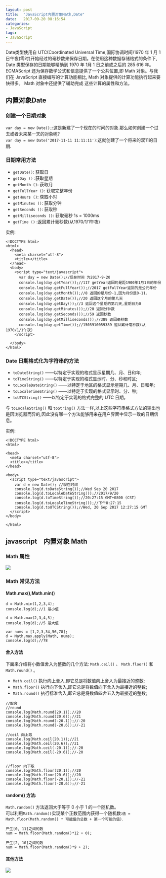 ```yaml
---
layout: post
title:  "JavaScript内置对象Math,Date"
date:   2017-09-20 08:16:54
categories:
- JavaScript
tags:
- JavaScript
---
```



Date类型使用自 UTC(Coordinated Universal Time,国际协调时间)1970 年 1 月 1 日午夜(零时)开始经过的毫秒数来保存日期。在使用这种数据存储格式的条件下, Date 类型保存的日期能够精确到 1970 年 1月 1 日之前或之后的 285 616 年。     
ECMAScript 还为保存数学公式和信息提供了一个公共位置,即 Math 对象。与我们在 JavaScript 直接编写的计算功能相比, Math 对象提供的计算功能执行起来要快得多。 Math 对象中还提供了辅助完成
这些计算的属性和方法。   





## 内置对象Date

### 创建一个日期对象

`var day = new Date();`:这是新建了一个现在的时间的对象.那么如何创建一个过去或者未来某一天的对象呢?      
`var day = new Date('2017-11-11 11:11:11')`:这就创建了一个将来的双11的日期.

### 日期常用方法

- `getDate()`: 获取日
- `getDay ()` :获取星期
- `getMonth ()`: 获取月
- `getFullYear ()`: 获取完整年份
- `getHours ()`: 获取小时
- `getMinutes ()`: 获取分钟
- `getSeconds ()`: 获取秒
- `getMilliseconds ()`: 获取毫秒 1s = 1000ms
- `getTime ()` :返回累计毫秒数(从1970/1/1午夜)

实例:

```
<!DOCTYPE html>
<html>
  <head>
    <meta charset="utf-8">
    <title></title>
  </head>
  <body>
    <script type="text/javascript">
      var day = new Date();//现在时间 为2017-9-20
      console.log(day.getYear());//117 getYear返回的是距1900年1月1日的年份
      console.log(day.getFullYear());//2017 getFullYear返回的是公元年份
      console.log(day.getMonth());//8 返回的是月份-1,因为月份是0-11.
      console.log(day.getDate());//20 返回这个月的第几天
      console.log(day.getDay());//3 返回这个星期的第几天,星期日为0
      console.log(day.getMinutes());//20 返回分钟数
      console.log(day.getSeconds());//59 返回秒数
      console.log(day.getMilliseconds());//389 返回毫秒数
      console.log(day.getTime());//1505910059389 返回累计毫秒数(从1970/1/1午夜)
    </script>

  </body>
</html>
```

### Date 日期格式化为字符串的方法

- `toDateString()` ——以特定于实现的格式显示星期几、月、日和年;
- `toTimeString()` ——以特定于实现的格式显示时、分、秒和时区;
- `toLocaleDateString()` ——以特定于地区的格式显示星期几、月、日和年;
- `toLocaleTimeString()` ——以特定于实现的格式显示时、分、秒;
- `toUTCString()` ——以特定于实现的格式完整的 UTC 日期。

与 `toLocaleString()` 和 `toString()` 方法一样,以上这些字符串格式方法的输出也是因浏览器而异的,因此没有哪一个方法能够用来在用户界面中显示一致的日期信息。

实例:

```
<!DOCTYPE html>
<html>

<head>
  <meta charset="utf-8">
  <title></title>
</head>

<body>
  <script type="text/javascript">
    var d = new Date(); //现在时间
    console.log(d.toDateString());//Wed Sep 20 2017
    console.log(d.toLocaleDateString());//2017/9/20
    console.log(d.toTimeString());//20:27:15 GMT+0800 (CST)
    console.log(d.toLocaleTimeString());//下午8:27:15
    console.log(d.toUTCString());//Wed, 20 Sep 2017 12:27:15 GMT
  </script>
</body>

</html>
```

## javascript　内置对象 Math

### Math 属性

![](http://oujvmc3la.bkt.clouddn.com/math.png)

### Math 常见方法

#### Math.max(),Math.min()

```
d = Math.min(1,2,3,4);
console.log(d);//1 最小值

d = Math.max(2,3,4,5);
console.log(d);//5 最大值

var nums = [1,2,3,34,56,78];
d = Math.max.apply(Math, nums);
console.log(d);//78
```

#### 舍入方法

下面来介绍将小数值舍入为整数的几个方法: `Math.ceil()` 、 `Math.floor()` 和 `Math.round()` 。
- `Math.ceil()` 执行向上舍入,即它总是将数值向上舍入为最接近的整数;
- `Math.floor()` 执行向下舍入,即它总是将数值向下舍入为最接近的整数;
- `Math.round()` 执行标准舍入,即它总是将数值四舍五入为最接近的整数;

```
//取舍
//round
console.log(Math.round(20.1));//20
console.log(Math.round(20.6));//21
console.log(Math.round(-20.1));//-20
console.log(Math.round(-20.6));//-21

//ceil 向上取
console.log(Math.ceil(20.1));//21
console.log(Math.ceil(20.6));//21
console.log(Math.ceil(-20.1));//-20
console.log(Math.ceil(-20.6));//-20


//floor 向下取
console.log(Math.floor(20.1));//20
console.log(Math.floor(20.6));//20
console.log(Math.floor(-20.1));//-21
console.log(Math.floor(-20.6));//-21
```

#### random() 方法:

`Math.random()` 方法返回大于等于 0 小于 1 的一个随机数。   
可以利用`Math.random()`实现某个正数范围内获得一个随机数:`值 = Math.floor(Math.random() * 可能值的总数 + 第一个可能的值)`.

```
产生[0, 11]之间的数
num = Math.floor(Math.random()*12 + 0);

产生[2, 10]之间的数
num = Math.floor(Math.random()*9 + 2);
```

#### 其他方法

![](http://oujvmc3la.bkt.clouddn.com/math1.png)
